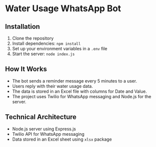 # Water Usage WhatsApp Bot

## Installation

1. Clone the repository
2. Install dependencies: `npm install`
3. Set up your environment variables in a `.env` file
4. Start the server: `node index.js`

## How It Works

- The bot sends a reminder message every 5 minutes to a user.
- Users reply with their water usage data.
- The data is stored in an Excel file with columns for Date and Value.
- The project uses Twilio for WhatsApp messaging and Node.js for the server.

## Technical Architecture

- Node.js server using Express.js
- Twilio API for WhatsApp messaging
- Data stored in an Excel sheet using `xlsx` package
